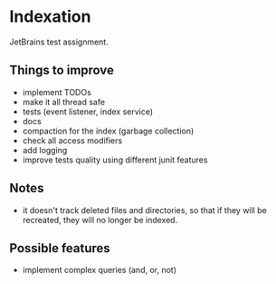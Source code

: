 # Indexation
JetBrains test assignment.

## Things to improve

- implement TODOs
- make it all thread safe
- tests (event listener, index service)
- docs
- compaction for the index (garbage collection)
- check all access modifiers
- add logging
- improve tests quality using different junit features

## Notes

- it doesn't track deleted files and directories, so that if they will be recreated, they will no longer be indexed.

## Possible features

- implement complex queries (and, or, not)
